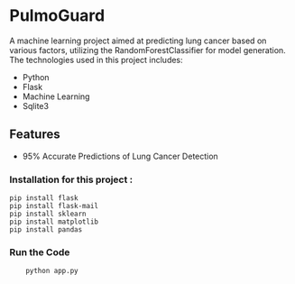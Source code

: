 # PulmoGuard

A machine learning project aimed at predicting lung cancer based on various factors, utilizing the RandomForestClassifier for model generation. 
The technologies used in this project includes:
- Python
- Flask
- Machine Learning
- Sqlite3

## Features

- 95% Accurate Predictions of Lung Cancer Detection

### Installation for this project :
```
pip install flask
pip install flask-mail
pip install sklearn
pip install matplotlib
pip install pandas
```

 ### Run the Code
```
    python app.py

```
